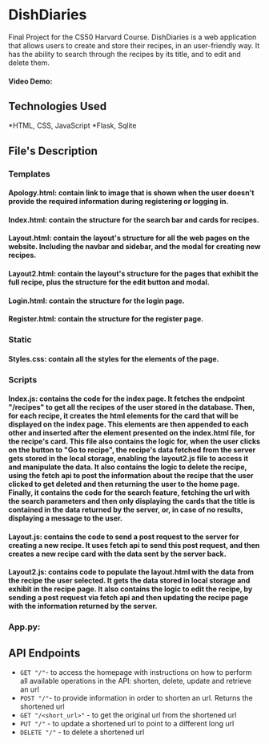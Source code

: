 # DishDiaries
Final Project for the CS50 Harvard Course.
DishDiaries is a web application that allows users to create and store their recipes, in an user-friendly way. It has the ability to search through the recipes by its title, and to edit and delete them.
#### Video Demo:  <URL HERE>
## Technologies Used
*HTML, CSS, JavaScript
*Flask, Sqlite
## File's Description
### Templates
#### Apology.html: contain link to image that is shown when the user doesn't provide the required information during registering or logging in.
#### Index.html: contain the structure for the search bar and cards for recipes.
#### Layout.html: contain the layout's structure for all the web pages on the website. Including the navbar and sidebar, and the modal for creating new recipes.
#### Layout2.html: contain the layout's structure for the pages that exhibit the full recipe, plus the structure for the edit button and modal.
#### Login.html: contain the structure for the login page.
#### Register.html: contain the structure for the register page.
### Static
#### Styles.css: contain all the styles for the elements of the page.
### Scripts
#### Index.js: contains the code for the index page. It fetches the endpoint "/recipes" to get all the recipes of the user stored in the database. Then, for each recipe, it creates the html elements for the card that will be displayed on the index page. This elements are then appended to each other and inserted after the element presented on the index.html file, for the recipe's card. This file also contains the logic for, when the user clicks on the button to "Go to recipe", the recipe's data fetched from the server gets stored in the local storage, enabling the layout2.js file to access it and manipulate the data. It also contains the logic to delete the recipe, using the fetch api to post the information about the recipe that the user clicked to get deleted and then returning the user to the home page. Finally, it contains the code for the search feature, fetching the url with the search parameters and then only displaying the cards that the title is contained in the data returned by the server, or, in case of no results, displaying a message to the user.
#### Layout.js: contains the code to send a post request to the server for creating a new recipe. It uses fetch api to send this post request, and then creates a new recipe card with the data sent by the server back.
#### Layout2.js: contains code to populate the layout.html with the data from the recipe the user selected. It gets the data stored in local storage and exhibit in the recipe page. It also contains the logic to edit the recipe, by sending a post request via fetch api and then updating the recipe page with the information returned by the server. 
### App.py:
## API Endpoints

- `GET "/"`- to access the homepage with instructions on how to perform all available operations in the API: shorten, delete,
update and retrieve an url
- `POST "/"`- to provide information in order to shorten an url. Returns the shortened url
- `GET "/<short_url>"` - to get the original url from the shortened url
- `PUT "/"` - to update a shortened url to point to a different long url
- `DELETE "/"` - to delete a shortened url

